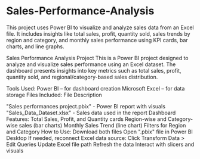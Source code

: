 # Sales-Performance-Analysis
This project uses Power BI to visualize and analyze sales data from an Excel file. It includes insights like total sales, profit, quantity sold, sales trends by region and category, and monthly sales performance using KPI cards, bar charts, and line graphs.

Sales Performance Analysis Project
This is a Power BI project designed to analyze and visualize sales performance using an Excel dataset. The dashboard presents insights into key metrics such as total sales, profit, quantity sold, and regional/category-based sales distribution.

Tools Used:
Power BI – for dashboard creation
Microsoft Excel – for data storage
Files Included:
File Description

"Sales performances project.pbix" - Power BI report with visuals
"Sales_Data_Dataset.xlsx" - Sales data used in the report
Dashboard Features:
Total Sales, Profit, and Quantity cards
Region-wise and Category-wise sales (bar charts)
Monthly Sales Trend (line chart)
Filters for Region and Category
How to Use:
Download both files
Open ".pbix" file in Power BI Desktop
If needed, reconnect Excel data source:
Click Transform Data > Edit Queries
Update Excel file path
Refresh the data
Interact with slicers and visuals
